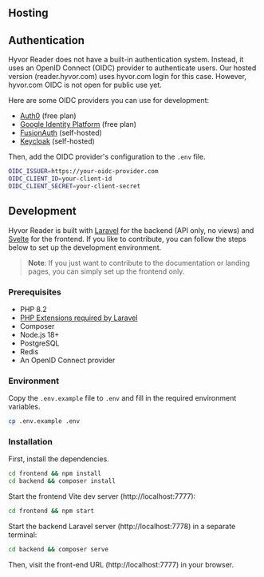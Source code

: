 
## Hosting


## Authentication

Hyvor Reader does not have a built-in authentication system. Instead, it uses an OpenID Connect (OIDC) provider to authenticate users. Our hosted version (reader.hyvor.com) uses hyvor.com login for this case. However, hyvor.com OIDC is not open for public use yet.

Here are some OIDC providers you can use for development:

* [Auth0](https://auth0.com) (free plan)
* [Google Identity Platform](https://cloud.google.com/identity-platform) (free plan)
* [FusionAuth](https://fusionauth.io/) (self-hosted)
* [Keycloak](https://www.keycloak.org/) (self-hosted)

Then, add the OIDC provider's configuration to the `.env` file.

```sh
OIDC_ISSUER=https://your-oidc-provider.com
OIDC_CLIENT_ID=your-client-id
OIDC_CLIENT_SECRET=your-client-secret
```

## Development

Hyvor Reader is built with [Laravel](https://laravel.com) for the backend (API only, no views) and [Svelte](https://svelte.dev) for the frontend. If you like to contribute, you can follow the steps below to set up the development environment.

> **Note**: If you just want to contribute to the documentation or landing pages, you can simply set up the frontend only.

### Prerequisites

- PHP 8.2
- [PHP Extensions required by Laravel](https://laravel.com/docs/10.x/deployment#server-requirements)
- Composer
- Node.js 18+
- PostgreSQL
- Redis
- An OpenID Connect provider

### Environment

Copy the `.env.example` file to `.env` and fill in the required environment variables.

```sh
cp .env.example .env
```



### Installation

First, install the dependencies.

```sh
cd frontend && npm install
cd backend && composer install
```

Start the frontend Vite dev server (http://localhost:7777):

```sh
cd frontend && npm start
```

Start the backend Laravel server (http://localhost:7778) in a separate terminal:

```sh
cd backend && composer serve
```

Then, visit the front-end URL (http://localhost:7777) in your browser.